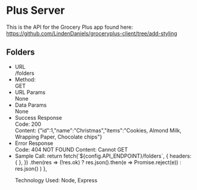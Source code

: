 <h1>Plus Server</h1>

This is the API for the Grocery Plus app found here: https://github.com/LindenDaniels/groceryplus-client/tree/add-styling
<h2>Folders</h2>
<ul>
  <li>URL<br/>
    /folders
  </li>
  <li>Method:<br/>
    GET
  </li>
  <li>URL Params<br>
    None
  </li>
  <li>Data Params<br>
    None
  </li>
  <li>Success Response<br>
    Code: 200<br />
    Content: {"id":1,"name":"Christmas","items":"Cookies, Almond Milk, Wrapping Paper, Chocolate chips"}
  </li>
  <li>Error Response<br>
    Code: 404 NOT FOUND
    Content: Cannot GET
  </li>
  <li>Sample Call:
    return fetch(`${config.API_ENDPOINT}/folders`, {
      headers: {
      },
    })
      .then(res => 
         (!res.ok)
          ? res.json().then(e => Promise.reject(e))
          : res.json()
      )
  },
  </li>

Technology Used: Node, Express
